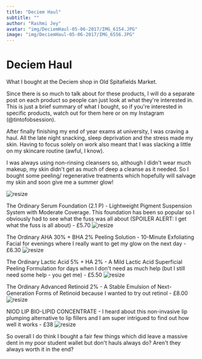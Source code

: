 ```yaml
---
title: "Deciem Haul"
subtitle: ""
author: "Rashmi Jey"
avatar: "img/DeciemHaul-05-06-2017/IMG_6154.JPG"
image: "img/DeciemHaul-05-06-2017/IMG_6556.JPG"
---
```

# Deciem Haul

What I bought at the Deciem shop in Old Spitafields Market.

Since there is so much to talk about for these products, I will do a separate post on each product so people can just look at what they're interested in. This is just a brief summary of what I bought, so if you're interested in specific products, watch out for them here or on my Instagram (@tintofobsession).

After finally finishing my end of year exams at university, I was craving a haul. All the late night snacking, sleep deprivation and the stress made my skin. Having to focus solely on work also meant that I was slacking a little on my skincare routine (awful, I know).

I was always using non-rinsing cleansers so, although I didn't wear much makeup, my skin didn't get as much of deep a cleanse as it needed. So I bought some peeling/ regenerative treatments which hopefully will salvage my skin and soon give me a summer glow!

![resize](img/DeciemHaul-05-06-2017/IMG_6558.JPG)

The Ordinary Serum Foundation (2.1 P) - Lightweight Pigment Suspension System with Moderate Coverage. This foundation has been so popular so I obviously had to see what the fuss was all about (SPOILER ALERT: I get what the fuss is all about) - £5.70
![resize](img/DeciemHaul-05-06-2017/IMG_6534.JPG)

The Ordinary AHA 30% + BHA 2% Peeling Solution - 10-Minute Exfoliating Facial for evenings where I really want to get my glow on the next day - £6.30
![resize](img/DeciemHaul-05-06-2017/IMG_6533.JPG)

The Ordinary Lactic Acid 5% + HA 2% - A Mild Lactic Acid Superficial Peeling Formulation for days when I don't need as much help (but I still need some help - you get me) - £5.50
![resize](img/DeciemHaul-05-06-2017/IMG_6542.JPG)

The Ordinary Advanced Retinoid 2% - A Stable Emulsion of Next-Generation Forms of Retinoid because I wanted to try out retinol - £8.00
![resize](img/DeciemHaul-05-06-2017/IMG_6543.JPG)

NIOD LIP BIO-LIPID CONCENTRATE - I heard about this non-invasive lip plumping alternative to lip fillers and I am super intrigued to find out how well it works - £38
![resize](img/DeciemHaul-05-06-2017/IMG_6552.JPG)

So overall I do think I bought a fair few things which did leave a massive dent in my poor student wallet but don't hauls always do? Aren't they always worth it in the end?
